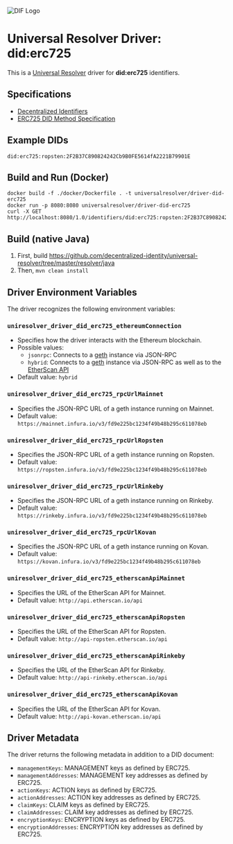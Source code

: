 ![DIF Logo](https://raw.githubusercontent.com/decentralized-identity/decentralized-identity.github.io/master/images/logo-small.png)

# Universal Resolver Driver: did:erc725

This is a [Universal Resolver](https://github.com/decentralized-identity/universal-resolver/) driver for **did:erc725** identifiers.

## Specifications

* [Decentralized Identifiers](https://w3c-ccg.github.io/did-spec/)
* [ERC725 DID Method Specification](https://github.com/WebOfTrustInfo/rebooting-the-web-of-trust-spring2018/blob/master/topics-and-advance-readings/DID-Method-erc725.md)

## Example DIDs

```
did:erc725:ropsten:2F2B37C890824242Cb9B0FE5614fA2221B79901E
```

## Build and Run (Docker)

```
docker build -f ./docker/Dockerfile . -t universalresolver/driver-did-erc725
docker run -p 8080:8080 universalresolver/driver-did-erc725
curl -X GET http://localhost:8080/1.0/identifiers/did:erc725:ropsten:2F2B37C890824242Cb9B0FE5614fA2221B79901E
```

## Build (native Java)

 1. First, build https://github.com/decentralized-identity/universal-resolver/tree/master/resolver/java
 1. Then, `mvn clean install`

## Driver Environment Variables

The driver recognizes the following environment variables:

### `uniresolver_driver_did_erc725_ethereumConnection`

 * Specifies how the driver interacts with the Ethereum blockchain.
 * Possible values: 
   * `jsonrpc`: Connects to a [geth](https://geth.ethereum.org/downloads/) instance via JSON-RPC
   * `hybrid`: Connects to a [geth](https://geth.ethereum.org/downloads/) instance via JSON-RPC as well as to the [EtherScan API](https://etherscan.io/apis)
 * Default value: `hybrid`

### `uniresolver_driver_did_erc725_rpcUrlMainnet`

 * Specifies the JSON-RPC URL of a geth instance running on Mainnet.
 * Default value: `https://mainnet.infura.io/v3/fd9e225bc1234f49b48b295c611078eb`

### `uniresolver_driver_did_erc725_rpcUrlRopsten`

 * Specifies the JSON-RPC URL of a geth instance running on Ropsten.
 * Default value: `https://ropsten.infura.io/v3/fd9e225bc1234f49b48b295c611078eb`

### `uniresolver_driver_did_erc725_rpcUrlRinkeby`

 * Specifies the JSON-RPC URL of a geth instance running on Rinkeby.
 * Default value: `https://rinkeby.infura.io/v3/fd9e225bc1234f49b48b295c611078eb`

### `uniresolver_driver_did_erc725_rpcUrlKovan`

 * Specifies the JSON-RPC URL of a geth instance running on Kovan.
 * Default value: `https://kovan.infura.io/v3/fd9e225bc1234f49b48b295c611078eb`

### `uniresolver_driver_did_erc725_etherscanApiMainnet`

 * Specifies the URL of the EtherScan API for Mainnet.
 * Default value: `http://api.etherscan.io/api`

### `uniresolver_driver_did_erc725_etherscanApiRopsten`

 * Specifies the URL of the EtherScan API for Ropsten.
 * Default value: `http://api-ropsten.etherscan.io/api`

### `uniresolver_driver_did_erc725_etherscanApiRinkeby`

 * Specifies the URL of the EtherScan API for Rinkeby.
 * Default value: `http://api-rinkeby.etherscan.io/api`

### `uniresolver_driver_did_erc725_etherscanApiKovan`

 * Specifies the URL of the EtherScan API for Kovan.
 * Default value: `http://api-kovan.etherscan.io/api`

## Driver Metadata

The driver returns the following metadata in addition to a DID document:

* `managementKeys`: MANAGEMENT keys as defined by ERC725.
* `managementAddresses`: MANAGEMENT key addresses as defined by ERC725.
* `actionKeys`: ACTION keys as defined by ERC725.
* `actionAddresses`: ACTION key addresses as defined by ERC725.
* `claimKeys`: CLAIM keys as defined by ERC725.
* `claimAddresses`: CLAIM key addresses as defined by ERC725.
* `encryptionKeys`: ENCRYPTION keys as defined by ERC725.
* `encryptionAddresses`: ENCRYPTION key addresses as defined by ERC725.

